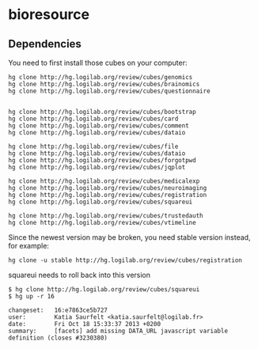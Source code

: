 bioresource
===========

Dependencies
------------

You need to first install those cubes on your computer:

```
hg clone http://hg.logilab.org/review/cubes/genomics
hg clone http://hg.logilab.org/review/cubes/brainomics
hg clone http://hg.logilab.org/review/cubes/questionnaire


hg clone http://hg.logilab.org/review/cubes/bootstrap
hg clone http://hg.logilab.org/review/cubes/card
hg clone http://hg.logilab.org/review/cubes/comment
hg clone http://hg.logilab.org/review/cubes/dataio

hg clone http://hg.logilab.org/review/cubes/file
hg clone http://hg.logilab.org/review/cubes/dataio
hg clone http://hg.logilab.org/review/cubes/forgotpwd
hg clone http://hg.logilab.org/review/cubes/jqplot

hg clone http://hg.logilab.org/review/cubes/medicalexp
hg clone http://hg.logilab.org/review/cubes/neuroimaging
hg clone http://hg.logilab.org/review/cubes/registration
hg clone http://hg.logilab.org/review/cubes/squareui

hg clone http://hg.logilab.org/review/cubes/trustedauth
hg clone http://hg.logilab.org/review/cubes/vtimeline
```

Since the newest version may be broken, you need stable version instead, for example:

```
hg clone -u stable http://hg.logilab.org/review/cubes/registration
```

squareui needs to roll back into this version
```
$ hg clone http://hg.logilab.org/review/cubes/squareui
$ hg up -r 16

changeset:   16:e7863ce5b727
user:        Katia Saurfelt <katia.saurfelt@logilab.fr>
date:        Fri Oct 18 15:33:37 2013 +0200
summary:     [facets] add missing DATA_URL javascript variable definition (closes #3230380)
```



